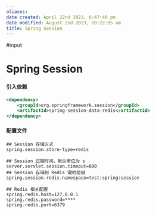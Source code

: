 ```yaml
---
aliases: 
date created: April 22nd 2023, 6:47:40 pm
date modified: August 2nd 2023, 10:22:05 am
title: Spring Session
---
```

#input 

# Spring Session

#### 引入依赖
```xml
<dependency> 
	<groupId>org.springframework.session</groupId>
	<artifactId>spring-session-data-redis</artifactId> 
</dependency>
```

#### 配置文件
```properties
## Session 存储方式
spring.session.store-type=redis

## Session 过期时间，默认单位为 s
server.servlet.session.timeout=600
## Session 存储到 Redis 键的前缀
spring.session.redis.namespace=test:spring:session

## Redis 相关配置
spring.redis.host=127.0.0.1
spring.redis.password=****
spring.redis.port=6379
```

